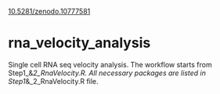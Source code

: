 [10.5281/zenodo.10777581](https://zenodo.org/badge/456911673.svg)
# rna_velocity_analysis
Single cell RNA seq velocity analysis.
The workflow starts from Step1_&_2_RnaVelocity.R.
All necessary packages are listed in Step1_&_2_RnaVelocity.R file.
